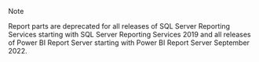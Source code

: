 >[!NOTE]
>Report parts are deprecated for all releases of SQL Server Reporting Services starting with SQL Server Reporting Services 2019 and all releases of Power BI Report Server starting with Power BI Report Server September 2022.
